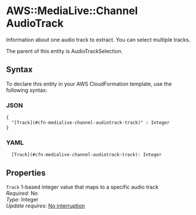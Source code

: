 # AWS::MediaLive::Channel AudioTrack<a name="aws-properties-medialive-channel-audiotrack"></a>

Information about one audio track to extract\. You can select multiple tracks\.

The parent of this entity is AudioTrackSelection\.

## Syntax<a name="aws-properties-medialive-channel-audiotrack-syntax"></a>

To declare this entity in your AWS CloudFormation template, use the following syntax:

### JSON<a name="aws-properties-medialive-channel-audiotrack-syntax.json"></a>

```
{
  "[Track](#cfn-medialive-channel-audiotrack-track)" : Integer
}
```

### YAML<a name="aws-properties-medialive-channel-audiotrack-syntax.yaml"></a>

```
  [Track](#cfn-medialive-channel-audiotrack-track): Integer
```

## Properties<a name="aws-properties-medialive-channel-audiotrack-properties"></a>

`Track`  <a name="cfn-medialive-channel-audiotrack-track"></a>
1\-based integer value that maps to a specific audio track  
*Required*: No  
*Type*: Integer  
*Update requires*: [No interruption](https://docs.aws.amazon.com/AWSCloudFormation/latest/UserGuide/using-cfn-updating-stacks-update-behaviors.html#update-no-interrupt)